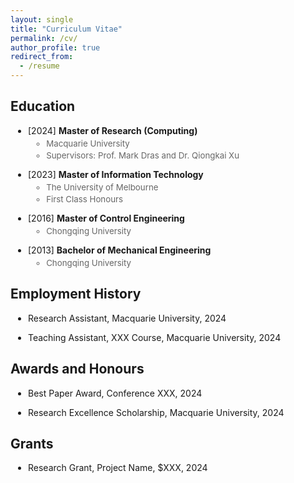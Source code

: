 ```yaml
---
layout: single
title: "Curriculum Vitae"
permalink: /cv/
author_profile: true
redirect_from:
  - /resume
---
```


<style>
.cv-list li {
  margin-bottom: 1em;
  list-style-type: disc;
  margin-left: 0.3em;  
}

.cv-list li ul {
  margin-top: 0.3em;
  margin-left: 0.1em; 
}

.cv-list li ul li {
  margin-bottom: 0.2em;
  list-style-type: circle;
  color: #666;
  font-size: 0.95em;
}

.cv-header {
  font-size: 1.2em;
  margin-bottom: 0.5em;
  color: #333;
}
</style>

## Education

<ul class="cv-list">
  <li>[2024] <strong>Master of Research (Computing)</strong>
    <ul>
      <li>Macquarie University</li>
      <li>Supervisors: Prof. Mark Dras and Dr. Qiongkai Xu</li>
    </ul>
  </li>
  <li>[2023] <strong>Master of Information Technology</strong>
    <ul>
      <li>The University of Melbourne</li>
      <li>First Class Honours</li>
    </ul>
  </li>
  <li>[2016] <strong>Master of Control Engineering</strong>
    <ul>
      <li>Chongqing University</li>
    </ul>
  </li>
  <li>[2013] <strong>Bachelor of Mechanical Engineering</strong>
    <ul>
      <li>Chongqing University</li>
    </ul>
  </li>
</ul>

## Employment History

<ul class="cv-list">
  <li>Research Assistant, Macquarie University, 2024</li>
  <li>Teaching Assistant, XXX Course, Macquarie University, 2024</li>
</ul>

## Awards and Honours

<ul class="cv-list">
  <li>Best Paper Award, Conference XXX, 2024</li>
  <li>Research Excellence Scholarship, Macquarie University, 2024</li>
</ul>

## Grants

<ul class="cv-list">
  <li>Research Grant, Project Name, $XXX, 2024</li>
</ul>